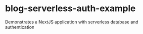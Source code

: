# blog-serverless-auth-example
Demonstrates a NextJS application with serverless database and authentication
